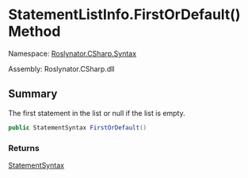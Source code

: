 # StatementListInfo\.FirstOrDefault\(\) Method

Namespace: [Roslynator.CSharp.Syntax](../../README.md)

Assembly: Roslynator\.CSharp\.dll

## Summary

The first statement in the list or null if the list is empty\.

```csharp
public StatementSyntax FirstOrDefault()
```

### Returns

[StatementSyntax](https://docs.microsoft.com/en-us/dotnet/api/microsoft.codeanalysis.csharp.syntax.statementsyntax)

